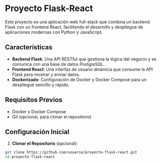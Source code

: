 # Proyecto Flask-React

Este proyecto es una aplicación web full-stack que combina un backend Flask con un frontend React, facilitando el desarrollo y despliegue de aplicaciones modernas con Python y JavaScript.

## Características

- **Backend Flask**: Una API RESTful que gestiona la lógica del negocio y se comunica con una base de datos PostgreSQL.
- **Frontend React**: Una interfaz de usuario dinámica que consume la API Flask para mostrar y enviar datos.
- **Dockerizado**: Configuración de Docker y Docker Compose para un despliegue sencillo y rápido.


## Requisitos Previos

- Docker y Docker Compose
- Git (opcional, para clonar el repositorio)

## Configuración Inicial

1. **Clonar el Repositorio** (opcional):

```bash
git clone https://github.com/usuario/proyecto-flask-react.git
cd proyecto-flask-react
